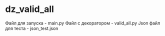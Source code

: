 # dz_valid_all
Файл для запуска - main.py 
Файл с декоратором - valid_all.py 
Json файл для теста - json_test.json
